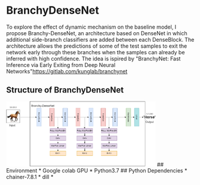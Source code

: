 # BranchyDenseNet
To explore the effect of dynamic mechanism on the baseline model, I propose Branchy-DenseNet, an architecture based on DenseNet in which additional side-branch classifiers are added between each DenseBlock. The architecture allows the predictions of some of the test samples to exit the network early through these branches when the samples can already be inferred with high confidence. The idea is ispired by "BranchyNet: Fast Inference via Early Exiting from Deep Neural Networks"https://gitlab.com/kunglab/branchynet
## Structure of BranchyDenseNet
<img width="400" alt="image" src="https://github.com/slenours/EnaDyNN/blob/main/BranchyDenseNet/img/BranchyDenseNet.png">
## Environment
* Google colab GPU
* Python3.7
## Python Dependencies
* chainer-7.8.1
* dill
* 
